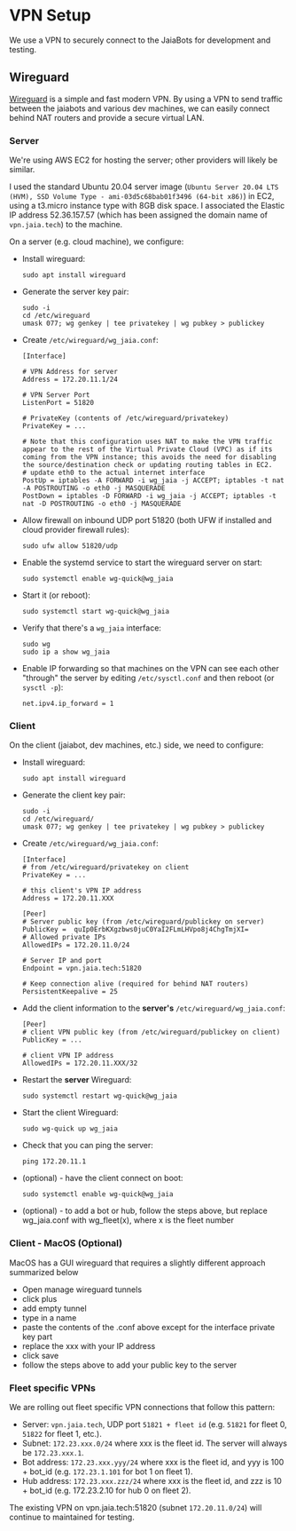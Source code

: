 # VPN Setup

We use a VPN to securely connect to the JaiaBots for development and testing.

## Wireguard

[Wireguard](https://www.wireguard.com/) is a simple and fast modern VPN. By using a VPN to send traffic between the jaiabots and various dev machines, we can easily connect behind NAT routers and provide a secure virtual LAN.

### Server

We're using AWS EC2 for hosting the server; other providers will likely be similar.

I used the standard Ubuntu 20.04 server image (`Ubuntu Server 20.04 LTS (HVM), SSD Volume Type - ami-03d5c68bab01f3496 (64-bit x86)`) in EC2, using a t3.micro instance type with 8GB disk space. I associated the Elastic IP address 52.36.157.57 (which has been assigned the domain name of `vpn.jaia.tech`) to the machine.

On a server (e.g. cloud machine), we configure:

- Install wireguard:

      sudo apt install wireguard

- Generate the server key pair:

      sudo -i
      cd /etc/wireguard
      umask 077; wg genkey | tee privatekey | wg pubkey > publickey

- Create `/etc/wireguard/wg_jaia.conf`:

      [Interface]
      
      # VPN Address for server
      Address = 172.20.11.1/24
      
      # VPN Server Port
      ListenPort = 51820
      
      # PrivateKey (contents of /etc/wireguard/privatekey)
      PrivateKey = ...
      
      # Note that this configuration uses NAT to make the VPN traffic appear to the rest of the Virtual Private Cloud (VPC) as if its coming from the VPN instance; this avoids the need for disabling the source/destination check or updating routing tables in EC2.
      # update eth0 to the actual internet interface
      PostUp = iptables -A FORWARD -i wg_jaia -j ACCEPT; iptables -t nat -A POSTROUTING -o eth0 -j MASQUERADE
      PostDown = iptables -D FORWARD -i wg_jaia -j ACCEPT; iptables -t nat -D POSTROUTING -o eth0 -j MASQUERADE


- Allow firewall on inbound UDP port 51820 (both UFW if installed and cloud provider firewall rules):

      sudo ufw allow 51820/udp

- Enable the systemd service to start the wireguard server on start:

      sudo systemctl enable wg-quick@wg_jaia

- Start it (or reboot):

      sudo systemctl start wg-quick@wg_jaia

- Verify that there's a `wg_jaia` interface:

      sudo wg
      sudo ip a show wg_jaia

- Enable IP forwarding so that machines on the VPN can see each other "through" the server by editing `/etc/sysctl.conf` and then reboot (or `sysctl -p`):

      net.ipv4.ip_forward = 1

### Client

On the client (jaiabot, dev machines, etc.) side, we need to configure:

- Install wireguard:

      sudo apt install wireguard

- Generate the client key pair:

      sudo -i
      cd /etc/wireguard/
      umask 077; wg genkey | tee privatekey | wg pubkey > publickey

- Create `/etc/wireguard/wg_jaia.conf`:

      [Interface]
      # from /etc/wireguard/privatekey on client
      PrivateKey = ...
        
      # this client's VPN IP address
      Address = 172.20.11.XXX
        
      [Peer]
      # Server public key (from /etc/wireguard/publickey on server)
      PublicKey =  quIp0ErbKXgzbws0juC0YaI2FLmLHVpo8j4ChgTmjXI=
      # Allowed private IPs
      AllowedIPs = 172.20.11.0/24
        
      # Server IP and port
      Endpoint = vpn.jaia.tech:51820
        
      # Keep connection alive (required for behind NAT routers)
      PersistentKeepalive = 25

  

- Add the client information to the **server's** `/etc/wireguard/wg_jaia.conf`:

      [Peer]
      # client VPN public key (from /etc/wireguard/publickey on client)
      PublicKey = ...
        
      # client VPN IP address
      AllowedIPs = 172.20.11.XXX/32

- Restart the **server** Wireguard:

      sudo systemctl restart wg-quick@wg_jaia

- Start the client Wireguard:

      sudo wg-quick up wg_jaia

- Check that you can ping the server:

      ping 172.20.11.1

- (optional) - have the client connect on boot:

      sudo systemctl enable wg-quick@wg_jaia

- (optional) - to add a bot or hub, follow the steps above, but replace wg_jaia.conf with wg_fleet(x), where x is the fleet number


### Client - MacOS (Optional)

MacOS has a GUI wireguard that requires a slightly different approach summarized below
- Open manage wireguard tunnels
- click plus
- add empty tunnel
- type in a name
- paste the contents of the .conf above except for the interface private key part
- replace the xxx with your IP address
- click save
- follow the steps above to add your public key to the server


### Fleet specific VPNs

We are rolling out fleet specific VPN connections that follow this pattern:

- Server: `vpn.jaia.tech`, UDP port `51821 + fleet id` (e.g. `51821` for fleet 0, `51822` for fleet 1, etc.). 
- Subnet: `172.23.xxx.0/24` where xxx is the fleet id. The server will always be `172.23.xxx.1`.
- Bot address: `172.23.xxx.yyy/24` where xxx is the fleet id, and yyy is 100 + bot_id (e.g. `172.23.1.101` for bot 1 on fleet 1).
- Hub address: `172.23.xxx.zzz/24` where xxx is the fleet id, and zzz is 10 + bot_id (e.g. 172.23.2.10 for hub 0 on fleet 2).

The existing VPN on vpn.jaia.tech:51820 (subnet `172.20.11.0/24`) will continue to maintained for testing.